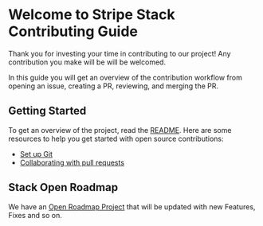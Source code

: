 # Welcome to Stripe Stack Contributing Guide

Thank you for investing your time in contributing to our project! Any contribution you make will be will be welcomed.

In this guide you will get an overview of the contribution workflow from opening an issue, creating a PR, reviewing, and merging the PR.

## Getting Started

To get an overview of the project, read the [README](README.md). Here are some resources to help you get started with open source contributions:

- [Set up Git](https://docs.github.com/en/get-started/quickstart/set-up-git)
- [Collaborating with pull requests](https://docs.github.com/en/github/collaborating-with-pull-requests)

## Stack Open Roadmap

We have an [Open Roadmap Project](https://github.com/users/dev-xo/projects/5) that will be updated with new Features, Fixes and so on.
